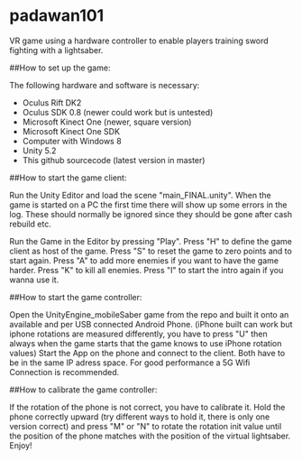 # padawan101
VR game using a hardware controller to enable players training sword fighting with a lightsaber.


##How to set up the game:

The following hardware and software is necessary:
- Oculus Rift DK2
- Oculus SDK 0.8 (newer could work but is untested)
- Microsoft Kinect One (newer, square version)
- Microsoft Kinect One SDK
- Computer with Windows 8
- Unity 5.2
- This github sourcecode (latest version in master)


##How to start the game client:

Run the Unity Editor and load the scene "main_FINAL.unity".
When the game is started on a PC the first time there will
show up some errors in the log. These should normally be
ignored since they should be gone after cash rebuild etc.

Run the Game in the Editor by pressing "Play".
Press "H" to define the game client as host of the game.
Press "S" to reset the game to zero points and to start again.
Press "A" to add more enemies if you want to have the game harder.
Press "K" to kill all enemies.
Press "I" to start the intro again if you wanna use it.


##How to start the game controller:

Open the UnityEngine_mobileSaber game from the repo and
built it onto an available and per USB connected Android Phone.
(iPhone built can work but iphone rotations are measured differently,
you have to press "U" then always when the game starts that the
game knows to use iPhone rotation values)
Start the App on the phone and connect to the client.
Both have to be in the same IP adress space.
For good performance a 5G Wifi Connection is recommended.


##How to calibrate the game controller:

If the rotation of the phone is not correct, you have to calibrate
it. Hold the phone correctly upward (try different ways to hold it,
there is only one version correct) and press "M" or "N" to rotate
the rotation init value until the position of the phone matches
with the position of the virtual lightsaber. Enjoy!
